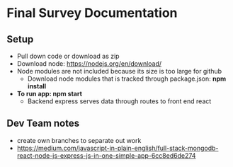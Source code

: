 # Final Survey Documentation

## Setup
* Pull down code or download as zip
* Download node: https://nodejs.org/en/download/
* Node modules are not included because its size is too large for github
  * Download node modules that is tracked through package.json: **npm install**
* **To run app: npm start**
  * Backend express serves data through routes to front end react
  
## Dev Team notes
* create own branches to separate out work
* https://medium.com/javascript-in-plain-english/full-stack-mongodb-react-node-js-express-js-in-one-simple-app-6cc8ed6de274
